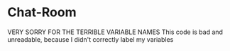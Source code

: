 # Chat-Room
VERY SORRY FOR THE TERRIBLE VARIABLE NAMES
This code is bad and unreadable, because I didn't correctly label my variables
